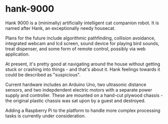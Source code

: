 # hank-9000

Hank 9000 is a (minimally) artificially intelligent cat companion robot. It is named after Hank, an exceptionally needy housecat.

Plans for the future include algorithmic pathfinding, collision avoidance, integrated webcam and lcd screen, sound device for playing bird sounds, treat dispenser, and some form of remote control, possibly via web application.

At present, it's pretty good at navigating around the house without getting stuck or crashing into things - and that's about it. Hank feelings towards it could be described as "suspicious".

Current hardware includes an Arduino Uno, two ultrasonic distance sensors, and two indepdendent electric motors with a separate power supply and controller. These are mounted on a hand-cut plywood chassis - the original plastic chassis was sat upon by a guest and destroyed.

Adding a Raspberry Pi to the platform to handle more complex processing tasks is currently under consideration.
